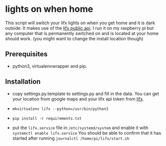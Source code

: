 lights on when home
===================

This script will switch your lifx lights on when you get home and it is dark outside.
It makes use of the [lifx public api](https://community.lifx.com/).
I run it on my raspberry pi but any computer that is permanently switched on and is located at your home should work. (you might want to change the install location though)

Prerequisites
-------------

* python3, virtualenvwrapper and pip.

Installation
------------

* copy settings.py.template to settings.py and fill in the data.
  You can get your location from google maps and your lifx api token from [lifx](https://community.lifx.com/).

* `mkvirtualenv lifx --python=/usr/bin/python3`

* `pip install -r requirements.txt`

* put the `lifx.service` file in `/etc/systemd/system` and enable it with `systemctl enable lifx.service`
  You should be able to confirm that it has started after running `journalctl /home/pi/lifx/start.sh`
